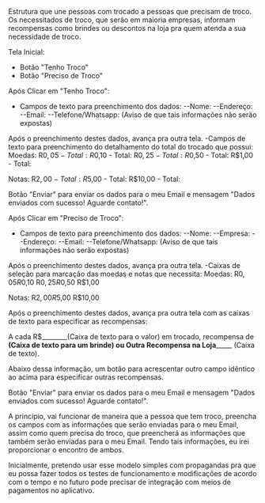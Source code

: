 Estrutura que une pessoas com trocado a pessoas que 
precisam de troco.
Os necessitados de troco, que serão em maioria empresas, 
informam recompensas como brindes ou descontos na loja 
pra quem atenda a sua necessidade de troco.

Tela Inicial:
- Botão "Tenho Troco"
- Botão "Preciso de Troco"

Após Clicar em "Tenho Troco":
- Campos de texto para preenchimento dos dados:
--Nome:
--Endereço:
--Email:
--Telefone/Whatsapp:
(Aviso de que tais informações não serão expostas)

Após o preenchimento destes dados, avança pra outra tela.
-Campos de texto para preenchimento do detalhamento do
total do trocado que possui:
Moedas:
R$0,05 - Total:
R$0,10 - Total:
R$0,25 - Total:
R$0,50 - Total:
R$1,00 - Total:

Notas:
R$2,00 - Total:
R$5,00 - Total:
R$10,00 - Total:

Botão "Enviar" para enviar os dados para o meu Email e
mensagem "Dados enviados com sucesso! Aguarde contato!".

Após Clicar em "Preciso de Troco":
- Campos de texto para preenchimento dos dados:
--Nome:
--Empresa:
--Endereço:
--Email:
--Telefone/Whatsapp:
(Aviso de que tais informações não serão expostas)

Após o preenchimento destes dados, avança pra outra tela.
-Caixas de seleção para marcação das moedas e notas que
necessita:
Moedas:
R$0,05
R$0,10
R$0,25
R$0,50
R$1,00

Notas:
R$2,00
R$5,00
R$10,00

Após o preenchimento destes dados, avança pra outra tela
com as caixas de texto para especificar as recompensas:

A cada R$________(Caixa de texto para o valor) em trocado,
recompensa de ________(Caixa de texto para um brinde) ou 
Outra Recompensa na Loja_____________ (Caixa de texto).

Abaixo dessa informação, um botão para acrescentar outro
campo idêntico ao acima para especificar outras
recompensas.

Botão "Enviar" para enviar os dados para o meu Email e
mensagem "Dados enviados com sucesso! Aguarde contato!".

A princípio, vai funcionar de maneira que a pessoa que
tem troco, preencha os campos com as informações que
serão enviadas para o meu Email, assim como quem precisa
do troco, que preencherá as informações que também serão
enviadas para o meu Email. Tendo tais informações, eu
irei proporcionar o encontro de ambos.

Inicialmente, pretendo usar esse modelo simples com
propagandas pra que eu possa fazer todos os testes de
funcionamento e modificações de acordo com o tempo e no
futuro pode precisar de integração com meios de
pagamentos no aplicativo.
